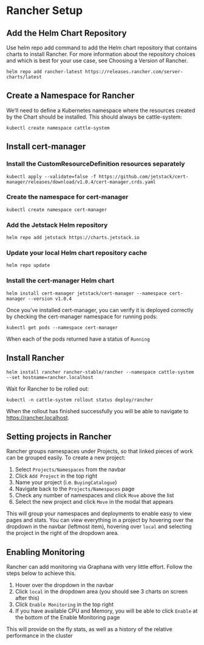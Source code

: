 # Rancher Setup

## Add the Helm Chart Repository
Use helm repo add command to add the Helm chart repository that contains charts to install Rancher. For more information about the repository choices and which is best for your use case, see Choosing a Version of Rancher.

```
helm repo add rancher-latest https://releases.rancher.com/server-charts/latest
```

## Create a Namespace for Rancher
We’ll need to define a Kubernetes namespace where the resources created by the Chart should be installed. This should always be cattle-system:

```
kubectl create namespace cattle-system
```

## Install cert-manager

### Install the CustomResourceDefinition resources separately
```
kubectl apply --validate=false -f https://github.com/jetstack/cert-manager/releases/download/v1.0.4/cert-manager.crds.yaml
```

### Create the namespace for cert-manager
```
kubectl create namespace cert-manager
```

### Add the Jetstack Helm repository
```
helm repo add jetstack https://charts.jetstack.io
```

### Update your local Helm chart repository cache
```
helm repo update
```

### Install the cert-manager Helm chart
```
helm install cert-manager jetstack/cert-manager --namespace cert-manager --version v1.0.4
```

Once you’ve installed cert-manager, you can verify it is deployed correctly by checking the cert-manager namespace for running pods:
```
kubectl get pods --namespace cert-manager
```
When each of the pods returned have a status of `Running`

## Install Rancher
```
helm install rancher rancher-stable/rancher --namespace cattle-system --set hostname=rancher.localhost
```

Wait for Rancher to be rolled out:

```
kubectl -n cattle-system rollout status deploy/rancher
```

When the rollout has finished successfully you will be able to navigate to https://rancher.localhost.

## Setting projects in Rancher

Rancher groups namespaces under Projects, so that linked pieces of work can be grouped easily. To create a new project:
1. Select `Projects/Namespaces` from the navbar
2. Click `Add Project` in the top right
3. Name your project (i.e. `BuyingCatalogue`)
4. Navigate back to the `Projects/Namespaces` page
5. Check any number of namespaces and click `Move` above the list
6. Select the new project and click `Move` in the modal that appears

This will group your namespaces and deployments to enable easy to view pages and stats. You can view everything in a project by hovering over the dropdown in the navbar (leftmost item), hovering over `local` and selecting the project in the right of the dropdown area.

## Enabling Monitoring

Rancher can add monitoring via Graphana with very little effort. Follow the steps below to achieve this.

1. Hover over the dropdown in the navbar
2. Click `local` in the dropdown area (you should see 3 charts on screen after this)
3. Click `Enable Monitoring` in the top right
4. If you have available CPU and Memory, you will be able to click `Enable` at the bottom of the Enable Monitoring page

This will provide on the fly stats, as well as a history of the relative performance in the cluster